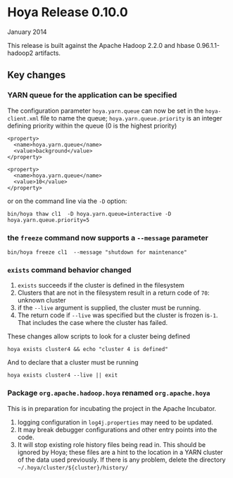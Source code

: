 <!---
  Licensed under the Apache License, Version 2.0 (the "License");
  you may not use this file except in compliance with the License.
  You may obtain a copy of the License at
  
   http://www.apache.org/licenses/LICENSE-2.0
  
  Unless required by applicable law or agreed to in writing, software
  distributed under the License is distributed on an "AS IS" BASIS,
  WITHOUT WARRANTIES OR CONDITIONS OF ANY KIND, either express or implied.
  See the License for the specific language governing permissions and
  limitations under the License. See accompanying LICENSE file.
-->
  
# Hoya Release 0.10.0

January 2014

This release is built against the Apache Hadoop 2.2.0 and hbase 0.96.1.1-hadoop2
artifacts. 


## Key changes

### YARN queue for the application can be specified

The configuration parameter `hoya.yarn.queue` can now be set
in the `hoya-client.xml` file to name the queue; `hoya.yarn.queue.priority`
is an integer defining priority within the queue (0 is the highest priority)

    <property>
      <name>hoya.yarn.queue</name>
      <value>background</value>
    </property>

    <property>
      <name>hoya.yarn.queue</name>
      <value>10</value>
    </property>

or on the command line via the `-D` option:

    bin/hoya thaw cl1  -D hoya.yarn.queue=interactive -D hoya.yarn.queue.priority=5 
  
  
### the `freeze` command now supports a `--message` parameter


    bin/hoya freeze cl1  --message "shutdown for maintenance"

### `exists` command behavior changed

1. `exists` succeeds if the cluster is defined in the filesystem
1. Clusters that are not in the filesystem result in a return code of `70`:
   unknown cluster
1. if the `--live` argument is supplied, the cluster must be running.
1. The return code if `--live` was specified but the cluster is frozen is`-1`.
That includes the case where the cluster has failed.

These changes allow scripts to look for a cluster being defined

    hoya exists cluster4 && echo "cluster 4 is defined"
 
And to declare that a cluster must be running

    hoya exists cluster4 --live || exit

### Package `org.apache.hadoop.hoya` renamed `org.apache.hoya`

This is in preparation for incubating the project in the Apache Incubator.

1. logging configuration in `log4j.properties` may need to be updated.
1. It may break debugger configurations and other entry points into the code.
1. It will stop existing role history files being read in. This should
be ignored by Hoya; these files are a hint to the location in
a YARN cluster of the data used previously. If there is any problem, 
delete the directory `~/.hoya/cluster/${cluster}/history/`